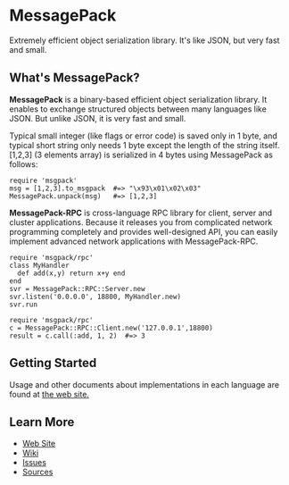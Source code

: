 MessagePack
===========
Extremely efficient object serialization library. It's like JSON, but very fast and small.


## What's MessagePack?

**MessagePack** is a binary-based efficient object serialization library. It enables to exchange structured objects between many languages like JSON. But unlike JSON, it is very fast and small.

Typical small integer (like flags or error code) is saved only in 1 byte, and typical short string only needs 1 byte except the length of the string itself. \[1,2,3\] (3 elements array) is serialized in 4 bytes using MessagePack as follows:

    require 'msgpack'
    msg = [1,2,3].to_msgpack  #=> "\x93\x01\x02\x03"
    MessagePack.unpack(msg)   #=> [1,2,3]

**MessagePack-RPC** is cross-language RPC library for client, server and cluster applications. Because it releases you from complicated network programming completely and provides well-designed API, you can easily implement advanced network applications with MessagePack-RPC.

    require 'msgpack/rpc'
    class MyHandler
      def add(x,y) return x+y end
    end
    svr = MessagePack::RPC::Server.new
    svr.listen('0.0.0.0', 18800, MyHandler.new)
    svr.run

    require 'msgpack/rpc'
    c = MessagePack::RPC::Client.new('127.0.0.1',18800)
    result = c.call(:add, 1, 2)  #=> 3


## Getting Started

Usage and other documents about implementations in each language are found at [the web site.](http://msgpack.org/)


## Learn More

  - [Web Site](http://msgpack.org/)
  - [Wiki](http://wiki.msgpack.org/display/MSGPACK/Home)
  - [Issues](http://jira.msgpack.org/browse/MSGPACK)
  - [Sources](https://github.com/msgpack)

